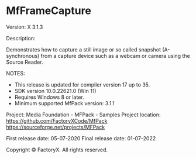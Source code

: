 # MfFrameCapture

Version: X 3.1.3

Description:

  Demonstrates how to capture a still image or so called snapshot (A-synchronous) from a capture device such as a webcam or camera using the Source Reader.

NOTES: 
 - This release is updated for compiler version 17 up to 35.
 - SDK version 10.0.22621.0 (Win 11)
 - Requires Windows 8 or later.
 - Minimum supported MfPack version: 3.1.1

Project: Media Foundation - MFPack - Samples
Project location: https://github.com/FactoryXCode/MfPack
                  https://sourceforge.net/projects/MFPack

First release date: 05-07-2020
Final release date: 01-07-2022

Copyright © FactoryX. All rights reserved.